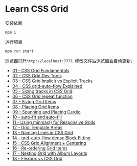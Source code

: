 # Learn CSS Grid
安装依赖

`npm i`

运行项目

`npm run start`

浏览器打开`http://localhost:7777`, 修改文件后浏览器会自动更新。

<ul>
  <li><a href="http://jscoding.club:8081/css-grid-in-depth/01%20-%20CSS%20Grid%20Fundamentals/css-grid-fundamentals.html" target="_blank">01 - CSS Grid Fundamentals</a></li>
  <li><a href="http://jscoding.club:8081/css-grid-in-depth/02%20-%20CSS%20Grid%20Dev%20Tools/Line%20Meanings.png" target="_blank">02 - CSS Grid Dev Tools</a></li>
  <li><a href="http://jscoding.club:8081/css-grid-in-depth/03%20-%20CSS%20Grid%20Implicit%20vs%20Explicit%20Tracks/implicit-vs-explicit.html" target="_blank">03 - CSS Grid Implicit vs Explicit Tracks</a> </li>
  <li><a href="http://jscoding.club:8081/css-grid-in-depth/04%20-%20CSS%20grid-auto-flow%20Explained/autoflow.html" target="_blank">04 - CSS grid-auto-flow Explained</a></li>
  <li><a href="http://jscoding.club:8081/css-grid-in-depth/05 - Sizing tracks in CSS Grid/sizing-track.html" target="_blank">05 - Sizing tracks in CSS Grid</a></li>
  <li><a href="http://jscoding.club:8081/css-grid-in-depth/06 - CSS Grid repeat function/repeat.html" target="_blank">06 - CSS Grid repeat function</a></li>
  <li><a href="http://jscoding.club:8081/css-grid-in-depth/07 - Sizing Grid Items/sizing-items.html" target="_blank">07 - Sizing Grid Items</a></li>
  <li><a href="http://jscoding.club:8081/css-grid-in-depth/08 - Placing Grid Items/placing.html" target="_blank">08 - Placing Grid Items</a></li>
  <li><a href="http://jscoding.club:8081/css-grid-in-depth/09 - Spanning and Placing Cardio/get-sweaty.html" target="_blank">09 - Spanning and Placing Cardio</a></li>
  <li><a href="http://jscoding.club:8081/css-grid-in-depth/10 - auto-fit and auto-fill/auto-fit-and-auto-fill.html" target="_blank">10 - auto-fit and auto-fill</a></li>
  <li><a href="http://jscoding.club:8081/css-grid-in-depth/11 - Using minmax() for Responsive Grids/minmax.html" target="_blank">11 - Using minmax() for Responsive Grids</a></li>
  <li><a href="http://jscoding.club:8081/css-grid-in-depth/12 - Grid Template Areas/area.html" target="_blank">12 - Grid Template Areas</a></li>
  <li><a href="http://jscoding.club:8081/css-grid-in-depth/13 - Naming Lines in CSS Grid/naming-lines.html" target="_blank">13 - Naming Lines in CSS Grid</a></li>
  <li><a href="http://jscoding.club:8081/css-grid-in-depth/14 - grid-auto-flow dense Block Fitting/dense.html" target="_blank">14 - grid-auto-flow dense Block Fitting</a></li>
  <li><a href="http://jscoding.club:8081/css-grid-in-depth/15 - CSS Grid Alignment + Centering/alignment-and-centering.html" target="_blank">15 - CSS Grid Alignment + Centering</a></li>
  <li><a href="http://jscoding.club:8081/css-grid-in-depth/16 - Re-ordering Grid Items/order.html" target="_blank">16 - Re-ordering Grid Items</a></li>
  <li><a href="http://jscoding.club:8081/css-grid-in-depth/17 - Nesting Grid with Album Layouts/albums.html" target="_blank">17 - Nesting Grid with Album Layouts</a></li>
  <li><a href="http://jscoding.club:8081/css-grid-in-depth/18 - Flexbox vs CSS Grid/" target="_blank">18 - Flexbox vs CSS Grid</a></li>
</ul>

